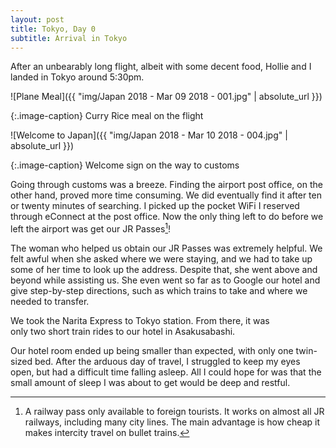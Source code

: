 ```yaml
---
layout: post
title: Tokyo, Day 0
subtitle: Arrival in Tokyo
---
```


After an unbearably long flight, albeit with some decent food, Hollie and I landed in Tokyo around 5:30pm.

![Plane Meal]({{ "img/Japan 2018 - Mar 09 2018 - 001.jpg" | absolute_url }})

{:.image-caption}
Curry Rice meal on the flight

![Welcome to Japan]({{ "img/Japan 2018 - Mar 10 2018 - 004.jpg" | absolute_url }})

{:.image-caption}
Welcome sign on the way to customs

Going through customs was a breeze. Finding the airport post office, on the other hand, proved more time consuming. We did eventually find it after ten or twenty minutes of searching. I picked up the pocket WiFi I reserved through eConnect at the post office. Now the only thing left to do before we left the airport was get our JR Passes[^1]! 

The woman who helped us obtain our JR Passes was extremely helpful. We felt awful when she asked where we were staying, and we had to take up some of her time to look up the address. Despite that, she went above and beyond while assisting us. She even went so far as to Google our hotel and give step-by-step directions, such as which trains to take and where we needed to transfer.

We took the Narita Express to Tokyo station. From there, it was only two short train rides to our hotel in Asakusabashi. 

Our hotel room ended up being smaller than expected, with only one twin-sized bed. After the arduous day of travel, I struggled to keep my eyes open, but had a difficult time falling asleep. All I could hope for was that the small amount of sleep I was about to get would be deep and restful.

[^1]: A railway pass only available to foreign tourists. It works on almost all JR railways, including many city lines. The main advantage is how cheap it makes intercity travel on bullet trains.